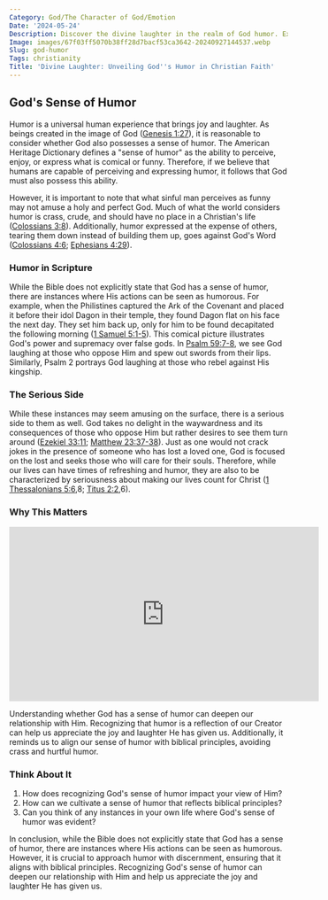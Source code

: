 ```yaml
---
Category: God/The Character of God/Emotion
Date: '2024-05-24'
Description: Discover the divine laughter in the realm of God humor. Explore the joy and hilarity found in spiritual anecdotes and uplifting jokes. Uncover a lighter side to faith and spirituality.
Image: images/67f03ff5070b38ff28d7bacf53ca3642-20240927144537.webp
Slug: god-humor
Tags: christianity
Title: 'Divine Laughter: Unveiling God''s Humor in Christian Faith'
---
```


## God's Sense of Humor

Humor is a universal human experience that brings joy and laughter. As beings created in the image of God ([Genesis 1:27](https://www.bibleref.com/Genesis/1/Genesis-1-27.html)), it is reasonable to consider whether God also possesses a sense of humor. The American Heritage Dictionary defines a "sense of humor" as the ability to perceive, enjoy, or express what is comical or funny. Therefore, if we believe that humans are capable of perceiving and expressing humor, it follows that God must also possess this ability.

However, it is important to note that what sinful man perceives as funny may not amuse a holy and perfect God. Much of what the world considers humor is crass, crude, and should have no place in a Christian's life ([Colossians 3:8](https://www.bibleref.com/Colossians/3/Colossians-3-8.html)). Additionally, humor expressed at the expense of others, tearing them down instead of building them up, goes against God's Word ([Colossians 4:6](https://www.bibleref.com/Colossians/4/Colossians-4-6.html); [Ephesians 4:29](https://www.bibleref.com/Ephesians/4/Ephesians-4-29.html)). 

### Humor in Scripture

While the Bible does not explicitly state that God has a sense of humor, there are instances where His actions can be seen as humorous. For example, when the Philistines captured the Ark of the Covenant and placed it before their idol Dagon in their temple, they found Dagon flat on his face the next day. They set him back up, only for him to be found decapitated the following morning ([1 Samuel 5:1-5](https://www.bibleref.com/1-Samuel/5/1-Samuel-5-1.html)). This comical picture illustrates God's power and supremacy over false gods. In [Psalm 59:7-8](https://www.bibleref.com/Psalm/59/Psalm-59-7.html), we see God laughing at those who oppose Him and spew out swords from their lips. Similarly, Psalm 2 portrays God laughing at those who rebel against His kingship. 

### The Serious Side

While these instances may seem amusing on the surface, there is a serious side to them as well. God takes no delight in the waywardness and its consequences of those who oppose Him but rather desires to see them turn around ([Ezekiel 33:11](https://www.bibleref.com/Ezekiel/33/Ezekiel-33-11.html); [Matthew 23:37-38](https://www.bibleref.com/Matthew/23/Matthew-23-37.html)). Just as one would not crack jokes in the presence of someone who has lost a loved one, God is focused on the lost and seeks those who will care for their souls. Therefore, while our lives can have times of refreshing and humor, they are also to be characterized by seriousness about making our lives count for Christ ([1 Thessalonians 5:6](https://www.bibleref.com/1-Thessalonians/5/1-Thessalonians-5-6.html),8; [Titus 2:2](https://www.bibleref.com/Titus/2/Titus-2-2.html),6).

### Why This Matters


<iframe width="560" height="315" src="https://www.youtube.com/embed/IXdjDNKCeHM" frameborder="0" allow="autoplay; encrypted-media" allowfullscreen></iframe>


Understanding whether God has a sense of humor can deepen our relationship with Him. Recognizing that humor is a reflection of our Creator can help us appreciate the joy and laughter He has given us. Additionally, it reminds us to align our sense of humor with biblical principles, avoiding crass and hurtful humor.

### Think About It

1. How does recognizing God's sense of humor impact your view of Him?
2. How can we cultivate a sense of humor that reflects biblical principles?
3. Can you think of any instances in your own life where God's sense of humor was evident?

In conclusion, while the Bible does not explicitly state that God has a sense of humor, there are instances where His actions can be seen as humorous. However, it is crucial to approach humor with discernment, ensuring that it aligns with biblical principles. Recognizing God's sense of humor can deepen our relationship with Him and help us appreciate the joy and laughter He has given us.